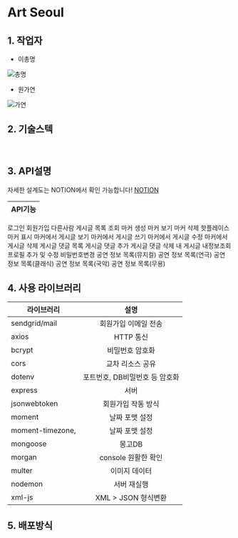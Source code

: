 # Art Seoul

## 1. 작업자
  - 이총명

  ![총명](https://item.kakaocdn.net/do/7d4fa4371a4ed97bebc7d1e052bcba359f17e489affba0627eb1eb39695f93dd)
  - 원가연

![가연](https://lh3.googleusercontent.com/proxy/WGrO-2vTK1FlHLxamzZZKj1ijIYMMp4CRaPe8Yfwl1_hpit3atdzTCAHAeJweH5Omgh8WPeuCEEz96P70RHR63ptb8gUXV7jvRro-wX8KUB018l7sDzSxnBXqwpV8IIJ5QGHElt9u4qSHcbDSb9neg___h7xsKBdBEzA9xjUMXcdE4UyS1iyJGXOyV_4FhT4v6CFzHBGAKhYgsURD5IICtc1DTqQA3v2tjnAz3i2OJFukxiD5W58IXBOgCp4AkwBsKwCf0_lyrJ1AljiYrcCF4kMUtCpDNIbOIxwIv6rfAM)

## 2. 기술스텍
<br>


## 3. API설명 

자세한 설계도는 NOTION에서 확인 가능합니다!
<a href="https://www.notion.so/ART-SEOUL-2-4821f7a5fc644af7a37e44a8f610dc4d" target="_blank">NOTION</a>

API기능|
---|
로그인
회원가입
다른사람 게시글 목록 조회
마커 생성
마커 보기
마커 삭제
핫플레이스 마커 표시
마커에서 게시글 보기
마커에서 게시글 쓰기
마커에서 게시글 수정
마커에서 게시글 삭제
게시글 댓글 목록
게시글 댓글 추가
게시글 댓글 삭제
내 게시글
내정보조회
프로필 추가 및 수정
비밀번호변경
공연 정보 목록(뮤지컬)
공연 정보 목록(연극)
공연 정보 목록(클래식)
공연 정보 목록(국악)
공연 정보 목록(무용)

## 4. 사용 라이브러리

라이브러리 | 설명
---|:---:
sendgrid/mail | 회원가입 이메일 전송
axios | HTTP 통신
bcrypt | 비밀번호 암호화 
cors | 교차 리소스 공유
dotenv | 포트번호, DB비밀번호 등 암호화
express | 서버
jsonwebtoken | 회원가입 작동 방식
moment | 날짜 포맷 설정
moment-timezone,| 날짜 포맷 설정
mongoose | 몽고DB
morgan | console 원활한 확인
multer | 이미지 데이터
nodemon | 서버 재실행
xml-js | XML > JSON 형식변환



## 5. 배포방식
